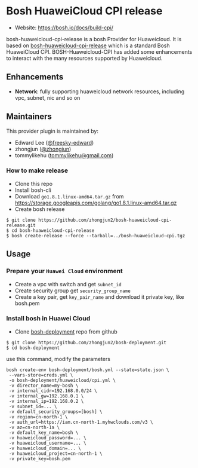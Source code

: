 Bosh HuaweiCloud CPI release
==============================

- Website: https://bosh.io/docs/build-cpi/

bosh-huaweicloud-cpi-release is a bosh Provider for Huaweicloud.
It is based on [bosh-huaweicloud-cpi-release](https://github.com/cloudfoundry-incubator/bosh-huaweicloud-cpi-release)
which is a standard Bosh HuaweiCloud CPI. BOSH-Huaweicloud-CPI has added some enhancements to interact with the many resources supported by Huaweicloud.


## Enhancements

- **Network**: fully supporting huaweicloud network resources, including vpc, subnet, nic and so on

Maintainers
-----------

This provider plugin is maintained by:

* Edward Lee ([@freesky-edward](https://github.com/freesky-edward))
* zhongjun ([@zhongjun](https://github.com/zhongjun2))
* tommylikehu ([tommylikehu@gmail.com](https://github.com/TommyLike))


### How to make release

- Clone this repo
- Install bosh-cli
- Download `go1.8.1.linux-amd64.tar.gz` from https://storage.googleapis.com/golang/go1.8.1.linux-amd64.tar.gz
- Create bosh release

```
$ git clone https://github.com/zhongjun2/bosh-huaweicloud-cpi-release.git
$ cd bosh-huaweicloud-cpi-release
$ bosh create-release --force --tarball=../bosh-huaweicloud-cpi.tgz
```

## Usage

### Prepare your `Huawei Cloud` environment

- Create a vpc with switch and get `subnet_id`
- Create security group get `security_group_name`
- Create a key pair, get `key_pair_name` and download it private key, like bosh.pem

### Install bosh in Huawei Cloud

- Clone [bosh-deployment](https://github.com/zhongjun2/bosh-deployment) repo from github

```
$ git clone https://github.com/zhongjun2/bosh-deployment.git
$ cd bosh-deployment
```

use this command, modify the parameters

```
bosh create-env bosh-deployment/bosh.yml --state=state.json \
 --vars-store=creds.yml \
 -o bosh-deployment/huaweicloud/cpi.yml \
 -v director_name=my-bosh \
 -v internal_cidr=192.168.0.0/24 \
 -v internal_gw=192.168.0.1 \
 -v internal_ip=192.168.0.2 \
 -v subnet_id=... \
 -v default_security_groups=[bosh] \
 -v region=cn-north-1 \
 -v auth_url=https://iam.cn-north-1.myhwclouds.com/v3 \
 -v az=cn-north-1a \
 -v default_key_name=bosh \
 -v huaweicloud_password=... \
 -v huaweicloud_username=... \
 -v huaweicloud_domain=... \
 -v huaweicloud_project=cn-north-1 \
 -v private_key=bosh.pem
```
